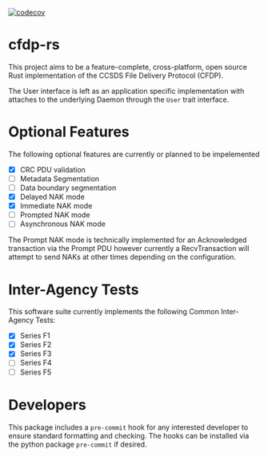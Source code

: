 [![codecov](https://codecov.io/gh/ASU-cubesat/cfdp-rs/branch/main/graph/badge.svg?token=BYFWKOEZFT)](https://codecov.io/gh/ASU-cubesat/cfdp-rs)


# cfdp-rs
This project aims to be a feature-complete, cross-platform, open source Rust implementation of the CCSDS File Delivery Protocol (CFDP).

The User interface is left as an application specific implementation with attaches to the underlying Daemon through the `User` trait interface.

# Optional Features
The following optional features are currently or planned to be impelemented

- [x] CRC PDU validation
- [ ] Metadata Segmentation
- [ ] Data boundary segmentation
- [x] Delayed NAK mode
- [x] Immediate NAK mode
- [ ] Prompted NAK mode
- [ ] Asynchronous NAK mode

The Prompt NAK mode is technically implemented for an Acknowledged transaction via the Prompt PDU however currently a RecvTransaction will attempt to send NAKs at other times depending on the configuration.

# Inter-Agency Tests
This software suite currently implements the following Common Inter-Agency Tests:

- [x] Series F1
- [x] Series F2
- [x] Series F3
- [ ] Series F4
- [ ] Series F5

# Developers
This package includes a `pre-commit` hook for any interested developer to ensure standard formatting and checking.
The hooks can be installed via the python package `pre-commit` if desired.
